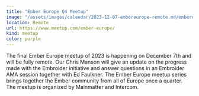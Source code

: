 ```yaml
---
title: "Ember Europe Q4 Meetup"
image: "/assets/images/calendar/2023-12-07-embereurope-remote.md/embereurope.png"
location: Remote
url: https://www.meetup.com/ember-europe/
kind: meetup
color: purple
---
```


The final Ember Europe meetup of 2023 is happening on December 7th and will be fully remote. Our Chris Manson will give an update on the progress made with the Embroider initiative and answer questions in an Embroider AMA session together with Ed Faulkner. The Ember Europe meetup series brings together the Ember community from all of Europe once a quarter. The meetup is organized by Mainmatter and Intercom.

